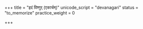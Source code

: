 +++
title = "इदं विष्णुर् (एकार्चम्)"
unicode_script = "devanagari"
status = "to_memorize"
practice_weight = 0

+++
<div class="js_include" url="/vedAH/sAma/paravastu-saama/devaH/viShNuH/idaM-viShNur-ekarcham/"  newLevelForH1="1" includeTitle="true"> </div>